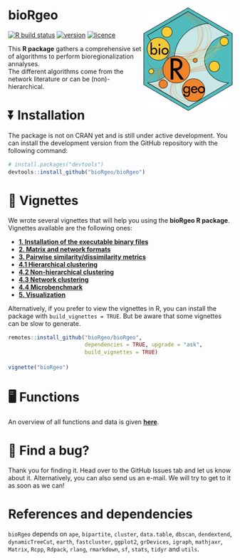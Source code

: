 
<!-- README.md is generated from README.Rmd. Please edit that file -->

# bioRgeo <img src="man/figures/logo.png" align="right" alt="" width="200" />

<!-- badges: start -->

[![R build
status](https://github.com/bioRgeo/bioRgeo/workflows/R-CMD-check/badge.svg)](https://github.com/bioRgeo/bioRgeo/actions)
[![version](https://img.shields.io/github/v/release/bioRgeo/bioRgeo?label=version&style=flat&logo=github)](https://github.com/bioRgeo/bioRgeo)
[![licence](https://img.shields.io/badge/Licence-GPL--3-blue.svg)](https://www.r-project.org/Licenses/GPL-3)
<!-- badges: end -->

This **R package** gathers a comprehensive set of algorithms to perform
bioregionalization annalyses. <br> The different algorithms come from
the network literature or can be (non)-hierarchical.

# :arrow_double_down: Installation

The package is not on CRAN yet and is still under active development.
You can install the development version from the GitHub repository with
the following command:

``` r
# install.packages("devtools")
devtools::install_github("bioRgeo/bioRgeo")
```

# :scroll: Vignettes

We wrote several vignettes that will help you using the **bioRgeo R
package**. Vignettes available are the following ones: <br>

- **[1. Installation of the executable binary
  files](https://biorgeo.github.io/bioRgeo/articles/a1_install_executable_binary_files.html)**  
- **[2. Matrix and network
  formats](https://biorgeo.github.io/bioRgeo/articles/a2_matrix_and_network_formats.html)**
- **[3. Pairwise similarity/dissimilarity
  metrics](https://biorgeo.github.io/bioRgeo/articles/a3_pairwise_metrics.html)**
- **[4.1 Hierarchical
  clustering](https://biorgeo.github.io/bioRgeo/articles/a4_1_hierarchical_clustering.html)**
- **[4.2 Non-hierarchical
  clustering](https://biorgeo.github.io/bioRgeo/articles/a4_2_non_hierarchical_clustering.html)**
- **[4.3 Network
  clustering](https://biorgeo.github.io/bioRgeo/articles/a4_3_network_clustering.html)**
- **[4.4
  Microbenchmark](https://biorgeo.github.io/bioRgeo/articles/a4_4_microbenchmark.html)**
- **[5.
  Visualization](https://biorgeo.github.io/bioRgeo/articles/a5_visualization.html)**

Alternatively, if you prefer to view the vignettes in R, you can install
the package with `build_vignettes = TRUE`. But be aware that some
vignettes can be slow to generate.

``` r
remotes::install_github("bioRgeo/bioRgeo",
                        dependencies = TRUE, upgrade = "ask", 
                        build_vignettes = TRUE)

vignette("bioRgeo")
```

# :desktop_computer: Functions

An overview of all functions and data is given
**[here](https://biorgeo.github.io/bioRgeo/reference/index.html)**.

# :bug: Find a bug?

Thank you for finding it. Head over to the GitHub Issues tab and let us
know about it. Alternatively, you can also send us an e-mail. We will
try to get to it as soon as we can!

# References and dependencies

`bioRgeo` depends on `ape`, `bipartite`, `cluster`, `data.table`,
`dbscan`, `dendextend`, `dynamicTreeCut`, `earth`, `fastcluster`,
`ggplot2`, `grDevices`, `igraph`, `mathjaxr`, `Matrix`, `Rcpp`,
`Rdpack`, `rlang`, `rmarkdown`, `sf`, `stats`, `tidyr` and `utils`.
